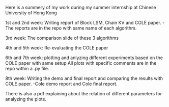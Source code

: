 Here is a summery of my work during my summer internship at Chinese University of Hong Kong

1st and 2nd week: 
  Writing report of Block LSM, Chain KV and COLE paper. 
    -The reports are in the repo with same name of each algorithm.

3rd week: 
  The comparison slide of these 3 algorithms 
  

4th and 5th week:
   Re-evaluating the COLE paper 

6th and 7th week:
  plotting and anlyzing different experiments based on the COLE paper with same setup
    All plots with specific comments are in the repo within a .py file.

8th week: 
  Writing the demo and final report and comparing the results with COLE paper.
    -Cole demo report and Cole final report.



There is also a pdf explaining about the relation of different parameters for analyzing the plots.
